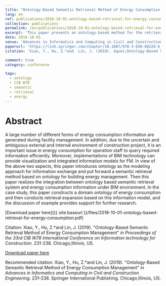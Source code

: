 ```yaml
---
title: "Ontology-Based Semantic Retrieval Method of Energy Consumption Management"
lang: en
ref: publications/2018-10-01-ontology-based-retrieval-for-energy-consumption
collection: publications
permalink: /en/publications/2018-10-01-ontology-based-retrieval-for-energy-consumption
excerpt: 'This paper presents an ontology-based method for the retrieval of energy consumption data.'
date: 2018-10-01
venue: 'Advances in Informatics and Computing in Civil and Construction Engineering'
paperurl: 'https://link.springer.com/chapter/10.1007/978-3-030-00220-6_28'
citation: 'Xiao, Y., Hu, Z.*and  Lin, J. (2019). &quot;Ontology-Based Semantic Retrieval Method of Energy Consumption Management&quot; <i>in Advances in Informatics and Computing in Civil and Construction Engineering</i>. 231-238. Springer International Publishing. Chicago,Illinois, US.'

comment: true
category: conference

tags: 
  - ontology
  - CIB W78
  - semantic
  - retrieval
  - energy
---
```



Abstract
====

A large number of different forms of energy consumption information are generated during facility management. In addition, due to the uncertain and ambiguous external and internal environment of construction project, it is an important issue in energy consumption for operation staff to query required information efficiently. Moreover, implementations of BIM technology can provide visualization and integrated information models for FM. In view of the above two aspects, this paper introduces ontology as the modeling approach for information exchange and put forward a semantic retrieval method based on ontology for building energy management. Then this paper realizes the integration between ontology based semantic retrieval system and energy consumption information under BIM environment. In the case study, this paper constructs a domain ontology of energy consumption and then conducts retrieval expansion based on this information model, and the discussion of example provides support for further research. 

[Download paper here]({{ site.baseurl }}/files/2018-10-01-ontology-based-retrieval-for-energy-consumption.pdf)

Citation: Xiao, Y., Hu, Z.*and  Lin, J. (2019). &quot;Ontology-Based Semantic Retrieval Method of Energy Consumption Management&quot; <i>in Proceedings of the 33rd CIB W78 International Conference on Information technology for Construction</i>. 231-238. Chicago,Illinois, US.

[Download paper here](https://link.springer.com/chapter/10.1007/978-3-030-00220-6_28)

Recommended citation: Xiao, Y., Hu, Z.*and  Lin, J. (2019). &quot;Ontology-Based Semantic Retrieval Method of Energy Consumption Management&quot; <i>in Advances in Informatics and Computing in Civil and Construction Engineering</i>. 231-238. Springer International Publishing. Chicago,Illinois, US.